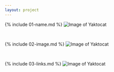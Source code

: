 ```yaml
---
layout: project
---
```


{% include 01-name.md %}
![Image of Yaktocat](https://octodex.github.com/images/yaktocat.png)

<br>

{% include 02-image.md %}
![Image of Yaktocat](https://octodex.github.com/images/yaktocat.png)

<br>

{% include 03-links.md %}
![Image of Yaktocat](https://octodex.github.com/images/yaktocat.png)


